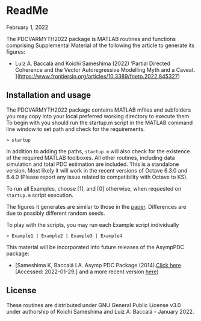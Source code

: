 # ReadMe

February 1, 2022

The PDCVARMYTH2022 package is MATLAB routines and functions comprising Supplemental Material of the following the article to generate its figures: 

* Luiz A. Baccalá and Koichi Sameshima (2022) ‘Partial Directed Coherence and the Vector Autoregressive Modelling Myth and
  a Caveat. ](https://www.frontiersin.org/articles/10.3389/fnetp.2022.845327) 

## Installation and usage

The PDCVARMYTH2022 package contains MATLAB mfiles and subfolders you may copy into your local preferred working directory to execute them. To begin with you should run the startup.m script in the MATLAB command line window to set path and check for the requirements.

`> startup`

In addition to adding the paths, `startup.m` will also check for the existence of the required MATLAB toolboxes. All other routines, including data simulation and total PDC estimation are included. This is a standalone version. Most likely it will work in the recent versions of Octave 6.3.0 and 6.4.0 (Please report any issue related to compatibility with Octave to KS).

To run all Examples, choose [1], and [0] otherwise, when requested on `startup.m` script execution.

The figures it generates are similar to those in the [paper](https://www.frontiersin.org/articles/10.3389/fnetp.2022.845327). Differences are due to possibly different random seeds.

To play with the scripts,  you may run each Example script individually

`> Example1 | Example2 | Example3 | Example4`

This material will be incorporated into future releases of the AsympPDC package:

* [Sameshima K, Baccalá LA. Asymp PDC Package (2014).[Click here](https://www.lcs.poli.usp.br/~baccala/pdc/CRCBrainConnectivity/AsympPDC/index.html). [Accessed: 2022-01-29.] and a more recent version [here](https://github.com/koisa/asympPDC))

## License

These routines are distributed under GNU General Public License v3.0 under
authorship of Koichi Sameshima and Luiz A. Baccalá - January 2022.

